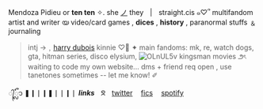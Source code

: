 Mendoza Pidieu or **ten ten** ✧. she [ノ](https://en.pronouns.page/she) they  |  straight.cis
        ๑♡՞ multifandom artist and writer യ video/card games , **dices** , **history** , paranormal stuffs ﹠ journaling

> intj →﹐[harry dubois](https://discoelysium.fandom.com/wiki/Harrier_Du_Bois) kinnie 
       ♡⃘ ✦ main fandoms: mk, re, watch dogs, gta, hitman series, disco elysium, ![OLnUL5v](https://github.com/crenzy-rbyi/crenzy-rbyi/assets/156772579/dc4ad98d-41c5-4ba5-9dbf-fa23f300a529) kingsman movies
౨ৎ waiting to code my own website... dms + friend req open , use tanetones sometimes -- let me know! ✐

 ᭄ᬽ  ❚❙❘❙❚❘❘❙❘  ***links***ㅤᘝㅤ[twitter](https://twitter.com/aburrne/) ㅤ[fics](https://archiveofourown.org/users/aburrne) ㅤ[spotify](https://open.spotify.com/user/4xr78rl6syz9w4d16zgdhurx3?si=cbe0407113c44464)
